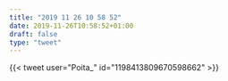 ```yaml
---
title: "2019 11 26 10 58 52"
date: 2019-11-26T10:58:52+01:00
draft: false
type: "tweet"
---
```


{{< tweet user="Poita_" id="1198413809670598662" >}}
